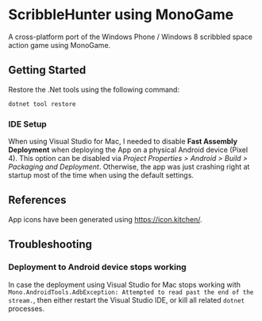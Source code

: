 # ScribbleHunter using MonoGame

A cross-platform port of the Windows Phone / Windows 8 scribbled space action game using MonoGame.

## Getting Started

Restore the .Net tools using the following command:

```
dotnet tool restore
```

### IDE Setup

When using Visual Studio for Mac, I needed to disable **Fast Assembly Deployment** when deploying the App on a physical Android device (Pixel 4).
This option can be disabled via _Project Properties > Android > Build > Packaging and Deployment_. 
Otherwise, the app was just crashing right at startup most of the time when using the default settings.


## References

App icons have been generated using https://icon.kitchen/.

## Troubleshooting

### Deployment to Android device stops working

In case the deployment using Visual Studio for Mac stops working with `Mono.AndroidTools.AdbException: Attempted to read past the end of the stream.`,
then either restart the Visual Studio IDE, or kill all related `dotnet` processes.